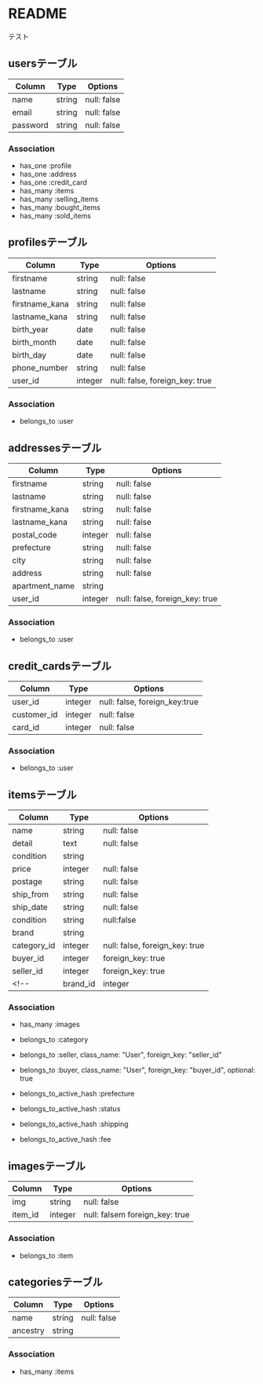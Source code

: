 # README
テスト

## usersテーブル
|Column|Type|Options|
|------|----|-------|
|name|string|null: false|
|email|string|null: false|
|password|string|null: false|
### Association
- has_one :profile
- has_one :address
- has_one :credit_card
- has_many :items
- has_many :selling_items <!-- 販売中商品 -->
- has_many :bought_items <!-- 自分が買った商品 -->
- has_many :sold_items <!-- 売却済み商品 -->

## profilesテーブル
|Column|Type|Options|
|------|----|-------|
|firstname|string|null: false|
|lastname|string|null: false|
|firstname_kana|string|null: false|
|lastname_kana|string|null: false|
|birth_year|date|null: false|
|birth_month|date|null: false|
|birth_day|date|null: false|
|phone_number|string|null: false|
|user_id|integer|null: false, foreign_key: true|
### Association
- belongs_to :user


## addressesテーブル
|Column|Type|Options|
|------|----|-------|
|firstname|string|null: false|
|lastname|string|null: false|
|firstname_kana|string|null: false|
|lastname_kana|string|null: false|
|postal_code|integer|null: false|
|prefecture|string|null: false|
|city|string|null: false|
|address|string|null: false|
|apartment_name|string| |
|user_id|integer|null: false, foreign_key: true|
### Association
- belongs_to :user



## credit_cardsテーブル
|Column|Type|Options|
|------|----|-------|
|user_id|integer|null: false, foreign_key:true|
|customer_id|integer|null: false|
|card_id|integer|null: false|
### Association
- belongs_to :user


## itemsテーブル
|Column|Type|Options|
|------|----|-------|
|name|string|null: false|
|detail|text|null: false|
|condition|string||null: false|
|price|integer|null: false|
|postage|string|null: false|
|ship_from|string|null: false|
|ship_date|string|null: false|
|condition|string|null:false|
|brand|string|
|category_id|integer|null: false, foreign_key: true|
|buyer_id|integer|foreign_key: true|
|seller_id|integer|foreign_key: true| <!-- user_idはと同じ内容になるため、user_id削除 -->
<!-- |brand_id|integer|foreign_key: true| -->
### Association
- has_many :images
- belongs_to :category
- belongs_to :seller, class_name: "User", foreign_key: "seller_id"
- belongs_to :buyer, class_name: "User", foreign_key: "buyer_id", optional: true

- belongs_to_active_hash :prefecture
- belongs_to_active_hash :status
- belongs_to_active_hash :shipping
- belongs_to_active_hash :fee


<!-- - belongs_to :brand -->

<!-- itemsテーブルに商品状態 : condition を追記, brandを一時的に直接入力とするために、brandカラムを仮置きし、コメントアウト -->

## imagesテーブル
|Column|Type|Options|
|------|----|-------|
|img|string|null: false|
|item_id|integer|null: falsem foreign_key: true|
### Association
- belongs_to :item


## categoriesテーブル
|Column|Type|Options|
|------|----|-------|
|name|string|null: false|
|ancestry|string| |
### Association
- has_many :items


<!-- ## brandsテーブル
|Column|Type|Options|
|------|----|-------|
|name|string|null:false|
### Association
- has_many :items -->